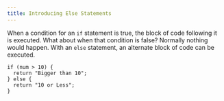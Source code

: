 ```yaml
---
title: Introducing Else Statements
---
```

When a condition for an `if` statement is true, the block of code following it is executed. What about when that condition is false? Normally nothing would happen. With an `else` statement, an alternate block of code can be executed.

    if (num > 10) {
      return "Bigger than 10";
    } else {
      return "10 or Less";
    }